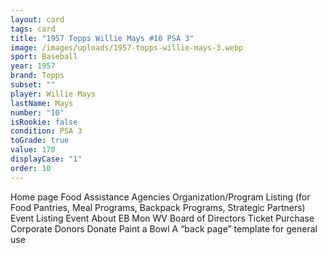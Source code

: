 ```yaml
---
layout: card
tags: card
title: "1957 Topps Willie Mays #10 PSA 3"
image: /images/uploads/1957-topps-willie-mays-3.webp
sport: Baseball
year: 1957
brand: Topps
subset: ""
player: Willie Mays
lastName: Mays
number: "10"
isRookie: false
condition: PSA 3
toGrade: true
value: 170
displayCase: "1"
order: 10
---
```


Home page
Food Assistance Agencies
Organization/Program Listing (for Food Pantries, Meal Programs, Backpack Programs, Strategic Partners)
Event Listing
Event
About EB Mon WV
Board of Directors
Ticket Purchase
Corporate Donors
Donate
Paint a Bowl
A “back page” template for general use
